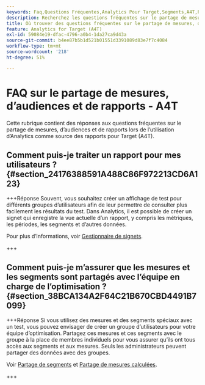 ```yaml
---
keywords: Faq,Questions Fréquentes,Analytics Pour Target,Segments,A4T,Partager Des Rapports
description: Recherchez les questions fréquentes sur le partage de mesures, d’audiences et de rapports lors de l’utilisation d’Analytics for [!DNL Target] (A4T). A4T vous permet d’utiliser les rapports Analytics pour les activités Adobe [!DNL Target] .
title: Où trouver des questions fréquentes sur le partage de mesures, d’audiences et de rapports dans A4T ?
feature: Analytics for Target (A4T)
exl-id: 59084e19-dfac-4796-a0b4-1da27ca9d43a
source-git-commit: b4ee87b5b1d521b01551d3391089d83e7f7c4084
workflow-type: tm+mt
source-wordcount: '218'
ht-degree: 51%

---
```


# FAQ sur le partage de mesures, d’audiences et de rapports - A4T

Cette rubrique contient des réponses aux questions fréquentes sur le partage de mesures, d’audiences et de rapports lors de l’utilisation d’Analytics comme source des rapports pour Target (A4T).

## Comment puis-je traiter un rapport pour mes utilisateurs ? {#section_24176388591A488C86F972213CD6A123}

+++Réponse
Souvent, vous souhaitez créer un affichage de test pour différents groupes d’utilisateurs afin de leur permettre de consulter plus facilement les résultats du test. Dans Analytics, il est possible de créer un signet qui enregistre la vue actuelle d’un rapport, y compris les métriques, les périodes, les segments et d’autres données.

Pour plus d’informations, voir [Gestionnaire de signets](https://experienceleague.adobe.com/docs/analytics/analyze/reports-analytics/bookmarks.html?lang=fr).

+++

## Comment puis-je m’assurer que les mesures et les segments sont partagés avec l’équipe en charge de l’optimisation ? {#section_38BCA134A2F64C21B670CBD4491B7099}

+++Réponse
Si vous utilisez des mesures et des segments spéciaux avec un test, vous pouvez envisager de créer un groupe d’utilisateurs pour votre équipe d’optimisation. Partagez ces mesures et ces segments avec le groupe à la place de membres individuels pour vous assurer qu’ils ont tous accès aux segments et aux mesures. Seuls les administrateurs peuvent partager des données avec des groupes.

Voir [Partage de segments](https://experienceleague.adobe.com/docs/analytics/components/segmentation/segmentation-workflow/t-seg-share.html?lang=fr) et [Partage de mesures calculées](https://experienceleague.adobe.com/docs/analytics/components/calculated-metrics/calcmetric-workflow/cm-sharing.html?lang=fr).

+++